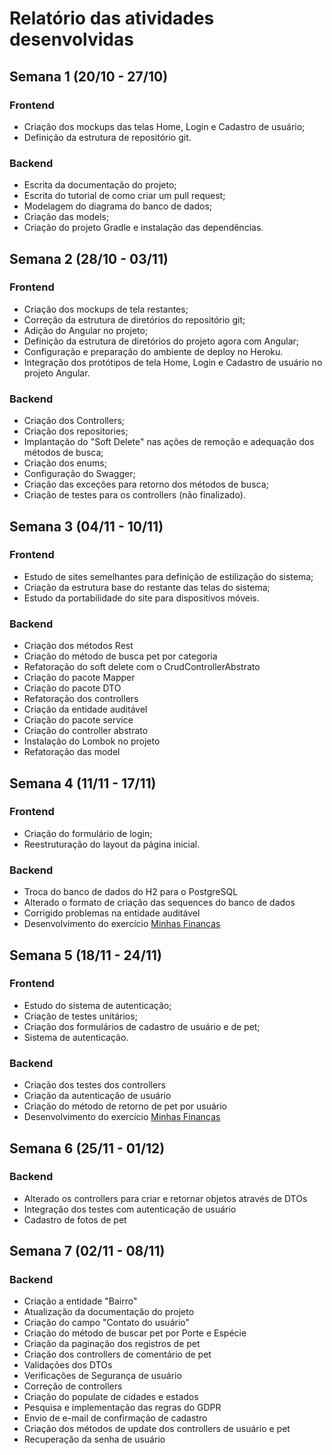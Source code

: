 
# Relatório das atividades desenvolvidas

## Semana 1 (20/10 - 27/10)
### Frontend
- Criação dos mockups das telas Home, Login e Cadastro de usuário;
- Definição da estrutura de repositório git.

### Backend
- Escrita da documentação do projeto;
- Escrita do tutorial de como criar um pull request;
- Modelagem do diagrama do banco de dados;
- Criação das models;
- Criação do projeto Gradle e instalação das dependências.

## Semana 2 (28/10 - 03/11)
### Frontend
- Criação dos mockups de tela restantes;
- Correção da estrutura de diretórios do repositório git;
- Adição do Angular no projeto;
- Definição da estrutura de diretórios do projeto agora com Angular;
- Configuração e preparação do ambiente de deploy no Heroku.
- Integração dos protótipos de tela Home, Login e Cadastro de usuário no projeto Angular.

### Backend
- Criação dos Controllers;
- Criação dos repositories;
- Implantação do "Soft Delete" nas ações de remoção e adequação dos métodos de busca;
- Criação dos enums;
- Configuração do Swagger;
- Criação das exceções para retorno dos métodos de busca;
- Criação de testes para os controllers (não finalizado).

## Semana 3 (04/11 - 10/11)
### Frontend
- Estudo de sites semelhantes para definição de estilização do sistema;
- Criação da estrutura base do restante das telas do sistema;
- Estudo da portabilidade do site para dispositivos móveis.

### Backend
- Criação dos métodos Rest 
- Criação do método de busca pet por categoria
- Refatoração do soft delete com o CrudControllerAbstrato 
- Criação do pacote Mapper 
- Criação do pacote DTO
- Refatoração dos controllers 
- Criação da entidade auditável
- Criação do pacote service
- Criação do controller abstrato
- Instalação do Lombok no projeto
- Refatoração das model 

## Semana 4 (11/11 - 17/11)
### Frontend
- Criação do formulário de login;
- Reestruturação do layout da página inicial.

### Backend
- Troca do banco de dados do H2 para o PostgreSQL
- Alterado o formato de criação das sequences do banco de dados
- Corrigido problemas na entidade auditável
- Desenvolvimento do exercício [Minhas Finanças](https://academiadev.gitbook.io/joinville/exercicios/minhas-financas)

## Semana 5 (18/11 - 24/11)
### Frontend
- Estudo do sistema de autenticação;
- Criação de testes unitários;
- Criação dos formulários de cadastro de usuário e de pet;
- Sistema de autenticação.

### Backend
- Criação dos testes dos controllers
- Criação da autenticação de usuário
- Criação do método de retorno de pet por usuário
- Desenvolvimento do exercício [Minhas Finanças](https://academiadev.gitbook.io/joinville/exercicios/minhas-financas)


## Semana 6 (25/11 - 01/12)

### Backend
- Alterado os controllers para criar e retornar objetos através de DTOs
- Integração dos testes com autenticação de usuário
- Cadastro de fotos de pet

## Semana 7 (02/11 - 08/11)

### Backend
- Criação a entidade "Bairro"
- Atualização da documentação do projeto
- Criação do campo "Contato do usuário"
- Criação do método de buscar pet por Porte e Espécie
- Criação da paginação dos registros de pet
- Criação dos controllers de comentário de pet
- Validações dos DTOs
- Verificações de Segurança de usuário
- Correção de controllers 
- Criação do populate de cidades e estados
- Pesquisa e implementação das regras do GDPR
- Envio de e-mail de confirmação de cadastro 
- Criação dos métodos de update dos controllers de usuário e pet
- Recuperação da senha de usuário 
